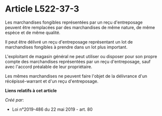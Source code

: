 # Article L522-37-3

Les marchandises fongibles représentées par un reçu d'entreposage peuvent être remplacées par des marchandises de même
nature, de même espèce et de même qualité.

Il peut être délivré un reçu d'entreposage représentant un lot de marchandises fongibles à prendre dans un lot plus
important.

L'exploitant de magasin général ne peut utiliser ou disposer pour son propre compte des marchandises représentées par un reçu
d'entreposage, sauf avec l'accord préalable de leur propriétaire.

Les mêmes marchandises ne peuvent faire l'objet de la délivrance d'un récépissé-warrant et d'un reçu d'entreposage.

**Liens relatifs à cet article**

_Créé par_:

  - Loi n°2019-486 du 22 mai 2019 - art. 80
